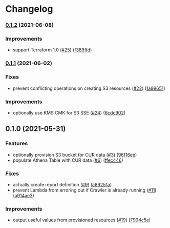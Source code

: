# Changelog

### [0.1.2](https://www.github.com/nuuday/terraform-aws-cur/compare/v0.1.1...v0.1.2) (2021-06-08)


### Improvements

* support Terraform 1.0 ([#25](https://www.github.com/nuuday/terraform-aws-cur/issues/25)) ([f389ffd](https://www.github.com/nuuday/terraform-aws-cur/commit/f389ffd3b72b85838c788447d7517fa33d554d31))

### [0.1.1](https://www.github.com/nuuday/terraform-aws-cur/compare/v0.1.0...v0.1.1) (2021-06-02)


### Fixes

* prevent conflicting operations on creating S3 resources ([#22](https://www.github.com/nuuday/terraform-aws-cur/issues/22)) ([1a99651](https://www.github.com/nuuday/terraform-aws-cur/commit/1a99651a4259451cdc830633159e3f9cb12b3be1))


### Improvements

* optionally use KMS CMK for S3 SSE ([#24](https://www.github.com/nuuday/terraform-aws-cur/issues/24)) ([6cdc902](https://www.github.com/nuuday/terraform-aws-cur/commit/6cdc902dc19836665239f958883347f657d157e7))

## 0.1.0 (2021-05-31)


### Features

* optionally provision S3 bucket for CUR data ([#3](https://www.github.com/nuuday/terraform-aws-cur/issues/3)) ([96f16ee](https://www.github.com/nuuday/terraform-aws-cur/commit/96f16ee42f238454bab82bef2a985d32275a92c5))
* populate Athena Table with CUR data ([#6](https://www.github.com/nuuday/terraform-aws-cur/issues/6)) ([ffec446](https://www.github.com/nuuday/terraform-aws-cur/commit/ffec44651e3d51ce067d8e856b86fb30585987c8))


### Fixes

* actually create report definition ([#9](https://www.github.com/nuuday/terraform-aws-cur/issues/9)) ([a89251a](https://www.github.com/nuuday/terraform-aws-cur/commit/a89251a177eae79b7ca1e86b8d38994dada34079))
* prevent Lambda from erroring out if Crawler is already running ([#11](https://www.github.com/nuuday/terraform-aws-cur/issues/11)) ([a914ae3](https://www.github.com/nuuday/terraform-aws-cur/commit/a914ae38fb67a03542e0fe51d685ad76c3d29c55))


### Improvements

* output useful values from provisioned resources ([#19](https://www.github.com/nuuday/terraform-aws-cur/issues/19)) ([7904c5e](https://www.github.com/nuuday/terraform-aws-cur/commit/7904c5efa974cdcc1458b551a8f7d1fd882fe845))
